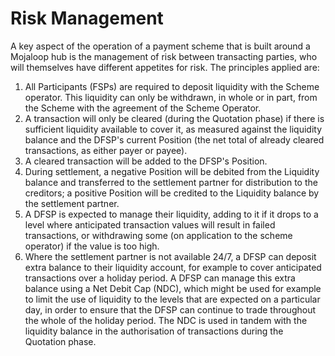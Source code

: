 # Risk Management
A key aspect of the operation of a payment scheme that is built around a Mojaloop hub is the management of risk between transacting parties, who will themselves have different appetites for risk. The principles applied are:
1. All Participants (FSPs) are required to deposit liquidity with the Scheme operator. This liquidity can only be withdrawn, in whole or in part, from the Scheme with the agreement of the Scheme Operator.
2. A transaction will only be cleared (during the Quotation phase) if there is sufficient liquidity available to cover it, as measured against the liquidity balance and the DFSP's current Position (the net total of already cleared transactions, as either payer or payee).
3. A cleared transaction will be added to the DFSP's Position.
4. During settlement, a negative Position will be debited from the Liquidity balance and transferred to the settlement partner for distribution to the creditors; a positive Position will be credited to the Liquidity balance by the settlement partner.
5. A DFSP is expected to manage their liquidity, adding to it if it drops to a level where anticipated transaction values will result in failed transactions, or withdrawing some (on application to the scheme operator) if the value is too high.
6. Where the settlement partner is not available 24/7, a DFSP can deposit extra balance to their liquidity account, for example to cover anticipated transactions over a holiday period. A DFSP can manage this extra balance using a Net Debit Cap (NDC), which might be used for example to limit the use of liquidity to the levels that are expected on a particular day, in order to ensure that the DFSP can continue to trade throughout the whole of the holiday period. The NDC is used in tandem with the liquidity balance in the authorisation of transactions during the Quotation phase.   









